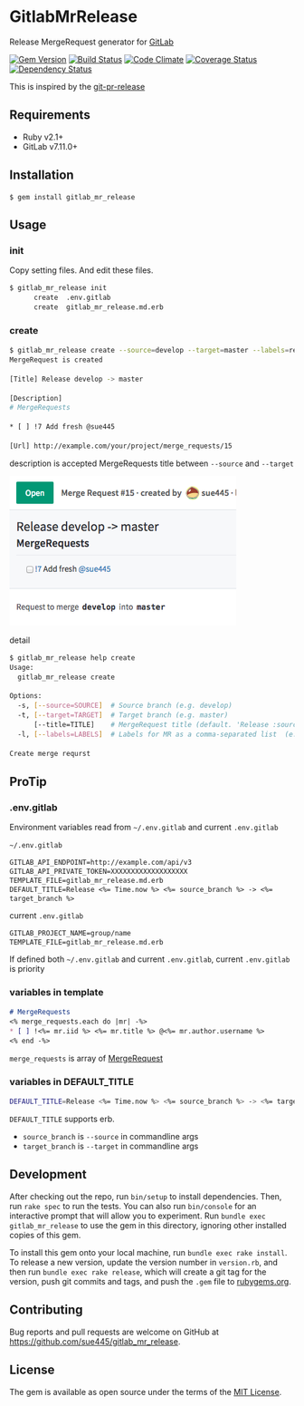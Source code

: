 # GitlabMrRelease

Release MergeRequest generator for [GitLab](https://about.gitlab.com/)

[![Gem Version](https://badge.fury.io/rb/gitlab_mr_release.svg)](https://badge.fury.io/rb/gitlab_mr_release)
[![Build Status](https://travis-ci.org/sue445/gitlab_mr_release.svg?branch=master)](https://travis-ci.org/sue445/gitlab_mr_release)
[![Code Climate](https://codeclimate.com/github/sue445/gitlab_mr_release/badges/gpa.svg)](https://codeclimate.com/github/sue445/gitlab_mr_release)
[![Coverage Status](https://coveralls.io/repos/sue445/gitlab_mr_release/badge.svg?branch=master&service=github)](https://coveralls.io/github/sue445/gitlab_mr_release?branch=master)
[![Dependency Status](https://gemnasium.com/sue445/gitlab_mr_release.svg)](https://gemnasium.com/sue445/gitlab_mr_release)

This is inspired by the [git-pr-release](https://github.com/motemen/git-pr-release)

## Requirements

* Ruby v2.1+
* GitLab v7.11.0+

## Installation

```
$ gem install gitlab_mr_release
```

## Usage
### init

Copy setting files. And edit these files.

```sh
$ gitlab_mr_release init
      create  .env.gitlab
      create  gitlab_mr_release.md.erb
```

### create
```sh
$ gitlab_mr_release create --source=develop --target=master --labels=release
MergeRequest is created

[Title] Release develop -> master

[Description]
# MergeRequests

* [ ] !7 Add fresh @sue445

[Url] http://example.com/your/project/merge_requests/15
```

description is accepted MergeRequests title between `--source` and `--target`

![merge_request](img/merge_request.png)

detail

```sh
$ gitlab_mr_release help create
Usage:
  gitlab_mr_release create

Options:
  -s, [--source=SOURCE]  # Source branch (e.g. develop)
  -t, [--target=TARGET]  # Target branch (e.g. master)
      [--title=TITLE]    # MergeRequest title (default. 'Release :source -> :target')
  -l, [--labels=LABELS]  # Labels for MR as a comma-separated list  (e.g. 'label1,label2')

Create merge requrst
```

## ProTip
### .env.gitlab
Environment variables read from `~/.env.gitlab` and current `.env.gitlab`

`~/.env.gitlab` 

```
GITLAB_API_ENDPOINT=http://example.com/api/v3
GITLAB_API_PRIVATE_TOKEN=XXXXXXXXXXXXXXXXXXX
TEMPLATE_FILE=gitlab_mr_release.md.erb
DEFAULT_TITLE=Release <%= Time.now %> <%= source_branch %> -> <%= target_branch %>
```

current `.env.gitlab`

```
GITLAB_PROJECT_NAME=group/name
TEMPLATE_FILE=gitlab_mr_release.md.erb
```

If defined both `~/.env.gitlab` and current `.env.gitlab`, current `.env.gitlab` is priority

### variables in template
```markdown
# MergeRequests
<% merge_requests.each do |mr| -%>
* [ ] !<%= mr.iid %> <%= mr.title %> @<%= mr.author.username %>
<% end -%>
```

`merge_requests` is array of [MergeRequest](https://github.com/gitlabhq/gitlabhq/blob/master/doc/api/merge_requests.md#get-single-mr)

### variables in DEFAULT_TITLE
```sh
DEFAULT_TITLE=Release <%= Time.now %> <%= source_branch %> -> <%= target_branch %>
```

`DEFAULT_TITLE` supports erb.

* `source_branch` is `--source` in commandline args
* `target_branch` is `--target` in commandline args


## Development

After checking out the repo, run `bin/setup` to install dependencies. Then, run `rake spec` to run the tests. You can also run `bin/console` for an interactive prompt that will allow you to experiment. Run `bundle exec gitlab_mr_release` to use the gem in this directory, ignoring other installed copies of this gem.

To install this gem onto your local machine, run `bundle exec rake install`. To release a new version, update the version number in `version.rb`, and then run `bundle exec rake release`, which will create a git tag for the version, push git commits and tags, and push the `.gem` file to [rubygems.org](https://rubygems.org).

## Contributing

Bug reports and pull requests are welcome on GitHub at https://github.com/sue445/gitlab_mr_release.


## License

The gem is available as open source under the terms of the [MIT License](http://opensource.org/licenses/MIT).

